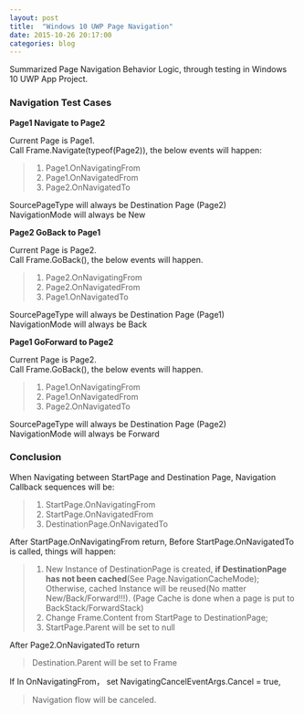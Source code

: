 ```yaml
---
layout: post
title:  "Windows 10 UWP Page Navigation"
date: 2015-10-26 20:17:00
categories: blog
---
```


Summarized Page Navigation Behavior Logic, through testing in Windows 10 UWP App Project.  

<!--more-->

### Navigation Test Cases

**Page1 Navigate to Page2**

Current Page is Page1.  
Call Frame.Navigate(typeof(Page2)), the below events will happen:

>   1. Page1.OnNavigatingFrom  
>   2. Page1.OnNavigatedFrom  
>   3. Page2.OnNavigatedTo

  SourcePageType will always be Destination Page (Page2)  
  NavigationMode will always be New  

**Page2 GoBack to Page1**

Current Page is Page2.  
Call Frame.GoBack(), the below events will happen.

>    1. Page2.OnNavigatingFrom  
>    2. Page2.OnNavigatedFrom  
>    3. Page1.OnNavigatedTo

SourcePageType will always be Destination Page (Page1)  
NavigationMode will always be Back

**Page1 GoForward to Page2**

Current Page is Page2.  
Call Frame.GoBack(), the below events will happen.

>    1. Page1.OnNavigatingFrom  
>    2. Page1.OnNavigatedFrom  
>    3. Page2.OnNavigatedTo

SourcePageType will always be Destination Page (Page2)  
NavigationMode will always be Forward

### Conclusion  

When Navigating between StartPage and Destination Page, Navigation Callback sequences will be:

>    1. StartPage.OnNavigatingFrom
>    2. StartPage.OnNavigatedFrom
>    3. DestinationPage.OnNavigatedTo

After StartPage.OnNavigatingFrom return, Before StartPage.OnNavigatedTo is called, things will happen:

>    1. New Instance of DestinationPage is created, **if DestinationPage has not been cached**(See Page.NavigationCacheMode); Otherwise, cached Instance will be reused(No matter New/Back/Forward!!!). (Page Cache is done when a page is put to BackStack/ForwardStack)   
>    2. Change Frame.Content from StartPage to DestinationPage;  
>    3. StartPage.Parent will be set to null

After Page2.OnNavigatedTo return

>    Destination.Parent will be set to Frame

If In OnNavigatingFrom， set NavigatingCancelEventArgs.Cancel = true, 
    
>    Navigation flow will be canceled.
